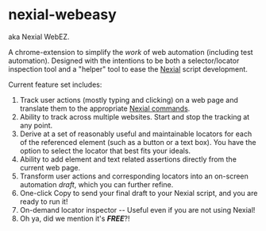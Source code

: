 # nexial-webeasy

aka Nexial WebEZ.

A chrome-extension to simplify the _work_ of web automation (including test automation). Designed with the intentions to
be both a selector/locator inspection tool and a "helper" tool to ease the
[Nexial](https://nexiality.github.io/documentation/) script development.

Current feature set includes:

1. Track user actions (mostly typing and clicking) on a web page and translate them to the appropriate
   [Nexial commands](https://nexiality.github.io/documentation/commands/web/).
2. Ability to track across multiple websites. Start and stop the tracking at any point.
3. Derive at a set of reasonably useful and maintainable locators for each of the referenced element (such as a button
   or a text box). You have the option to select the locator that best fits your ideals.
4. Ability to add element and text related assertions directly from the current web page.
5. Transform user actions and corresponding locators into an on-screen automation _draft_, which you can further refine.
6. One-click Copy to send your final draft to your Nexial script, and you are ready to run it!
7. On-demand locator inspector -- Useful even if you are not using Nexial!
8. Oh ya, did we mention it's _**FREE**_?!


